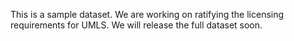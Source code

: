 This is a sample dataset. We are working on ratifying the licensing requirements for UMLS.
We will release the full dataset soon.
